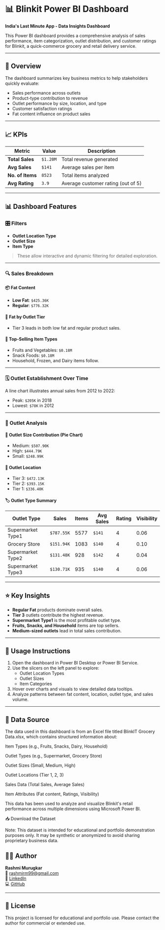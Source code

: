 # 📊 Blinkit Power BI Dashboard

**India's Last Minute App - Data Insights Dashboard**

This Power BI dashboard provides a comprehensive analysis of sales performance, item categorization, outlet distribution, and customer ratings for Blinkit, a quick-commerce grocery and retail delivery service.



---

## 📌 Overview

The dashboard summarizes key business metrics to help stakeholders quickly evaluate:

- Sales performance across outlets
- Product-type contribution to revenue
- Outlet performance by size, location, and type
- Customer satisfaction ratings
- Fat content influence on product sales

---

## 📈 KPIs

| Metric          | Value     | Description                             |
|-----------------|-----------|-----------------------------------------|
| **Total Sales** | `$1.20M`  | Total revenue generated                 |
| **Avg Sales**   | `$141`    | Average sales per item                  |
| **No. of Items**| `8523`    | Total items analyzed                    |
| **Avg Rating**  | `3.9`     | Average customer rating (out of 5)      |

---

## 📊 Dashboard Features

### 🎛 Filters

- **Outlet Location Type**
- **Outlet Size**
- **Item Type**

> These allow interactive and dynamic filtering for detailed exploration.

---

### 🔍 Sales Breakdown

#### 📦 Fat Content
- **Low Fat**: `$425.36K`
- **Regular**: `$776.32K`

#### 🏬 Fat by Outlet Tier
- Tier 3 leads in both low fat and regular product sales.

#### 📌 Top-Selling Item Types
- Fruits and Vegetables: `$0.18M`
- Snack Foods: `$0.18M`
- Household, Frozen, and Dairy items follow.

---

### 🗓 Outlet Establishment Over Time

A line chart illustrates annual sales from 2012 to 2022:
- Peak: `$205K` in 2018
- Lowest: `$78K` in 2012

---

### 🏪 Outlet Analysis

#### 📏 Outlet Size Contribution (Pie Chart)
- Medium: `$507.90K`
- High: `$444.79K`
- Small: `$248.99K`

#### 📍 Outlet Location
- Tier 3: `$472.13K`
- Tier 2: `$393.15K`
- Tier 1: `$336.40K`

#### 🏷 Outlet Type Summary

| Outlet Type        | Sales     | Items | Avg Sales | Rating | Visibility |
|--------------------|-----------|-------|-----------|--------|------------|
| Supermarket Type1  | `$787.55K`| 5577  | `$141`    | 4      | 0.06       |
| Grocery Store      | `$151.94K`| 1083  | `$140`    | 4      | 0.10       |
| Supermarket Type2  | `$131.48K`| 928   | `$142`    | 4      | 0.04       |
| Supermarket Type3  | `$130.71K`| 935   | `$140`    | 4      | 0.06       |

---

## ⭐ Key Insights

- **Regular Fat** products dominate overall sales.
- **Tier 3** outlets contribute the highest revenue.
- **Supermarket Type1** is the most profitable outlet type.
- **Fruits, Snacks, and Household** items are top sellers.
- **Medium-sized outlets** lead in total sales contribution.

---

## 🔧 Usage Instructions

1. Open the dashboard in Power BI Desktop or Power BI Service.
2. Use the slicers on the left panel to explore:
   - Outlet Location Types
   - Outlet Sizes
   - Item Categories
3. Hover over charts and visuals to view detailed data tooltips.
4. Analyze patterns between fat content, location, outlet type, and sales volume.

---

## 📂 Data Source

The data used in this dashboard is from an Excel file titled BlinkIT Grocery Data.xlsx, which contains structured information about:

Item Types (e.g., Fruits, Snacks, Dairy, Household)

Outlet Types (e.g., Supermarket, Grocery Store)

Outlet Sizes (Small, Medium, High)

Outlet Locations (Tier 1, 2, 3)

Sales Data (Total Sales, Average Sales)

Item Attributes (Fat content, Ratings, Visibility)

This data has been used to analyze and visualize Blinkit's retail performance across multiple dimensions using Microsoft Power BI.

📥 Download the Dataset

Note: This dataset is intended for educational and portfolio demonstration purposes only. It may be synthetic or anonymized to avoid sharing proprietary business data.

## 👩‍💻 Author

**Rashmi Murugkar**  
📧 rashmirm99@gmail.com  
🔗 [LinkedIn](https://www.linkedin.com/in/rashmi-murugkar)  
💻 [GitHub](https://github.com/rashmi-992)

---

## 📎 License

This project is licensed for educational and portfolio use. Please contact the author for commercial or extended use.


